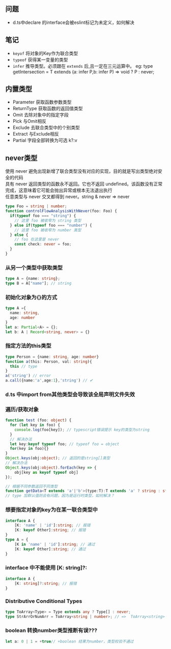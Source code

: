 ## 问题
* d.ts中declare 的interface会被eslint标记为未定义，如何解决
## 笔记
* `keyof` 将对象的Key作为联合类型
* `typeof` 获得某一变量的类型
* `infer` 推导类型。必须跟在 `extends` 后,且一定在三元运算中。 eg: type getIntersection<T> = T extends (a: infer P,b: infer P) => void ? P : never;
## 内置类型
* Parameter 获取函数参数类型
* ReturnType 获取函数的返回值类型
* Omit 去除对象中的指定字段
* Pick 与Omit相反
* Exclude 去联合类型中的个别类型
* Extract 与Exclude相反
* Partial 字段全部转换为可选 k?:v
## never类型
使用 never 避免出现新增了联合类型没有对应的实现，目的就是写出类型绝对安全的代码<br>
具有 never 返回类型的函数永不返回。它也不返回 undefined。该函数没有正常完成，这意味着它可能会抛出异常或根本无法退出执行<br>
任意类型与 never 交叉都得到 never。string & never => never
```typescript
type Foo = string | number;
function controlFlowAnalysisWithNever(foo: Foo) {
  if(typeof foo === "string") {
    // 这里 foo 被收窄为 string 类型
  } else if(typeof foo === "number") {
    // 这里 foo 被收窄为 number 类型
  } else {
    // foo 在这里是 never
    const check: never = foo;
  }
}
```
### 从另一个类型中获取类型
```typescript
type A = {name: string};
type B = A["name"]; // string
```
### 初始化对象为{}的方式
```typescript
type A ={
  name: string,
  age: number
}
let a: Partial<A> = {};
let b: A | Record<string, never> = {}
```
### 指定方法的this类型
```ts
type Person = {name: string, age: number}
function a(this: Person, val: string){
  this // type
}
a('string') // error
a.call({name:'a',age:1},'string') // ✔
```
### d.ts 中import from其他类型会导致该全局声明文件失效
### 遍历/获取对象
```ts
function test (foo: object) {
  for (let key in foo) {
    console.log(foo[key]); // typescript错误提示 key的类型为string
  }
  // 解决办法
  let key:keyof typeof foo; // typeof foo = object
  for(key in foo){}
}
Object.keys(obj:object); // 返回的是string[]类型
// 解决办法
Object.keys(obj:object).forEach(key => {
    obj[key as keyof typeof obj]
});
```
```typescript
// 根据不同参数返回不同类型
function getData<T extends 'a'|'b'>(type:T):T extends 'a' ? string : string[]{}
// type 加默认值则会有问题，因为是运行时类型，如何解决？
```

### 想要指定对象的key为在某一联合类型中
```typescript
interface A {
    [K: 'name' | 'id']:string; // 报错
    [K: keyof Other]:string; // 报错
}
type A = {
    [K in 'name' | 'id']:string; // 通过
    [K: keyof Other]:string; // 通过
}
```
### interface 中不能使用 [K: string]?:
```typescript
interface A {
    [K: string]?:string; // 报错
}
```

### Distributive Conditional Types
```ts
type ToArray<Type> = Type extends any ? Type[] : never;
type StrArrOrNumArr = ToArray<string | number>; // =>  ToArray<string> | ToArray<number>;
```

### boolean 转换number类型推断有误???
```ts
let a: 0 | 1 = +true// +boolean 结果为number，类型校验不通过
```